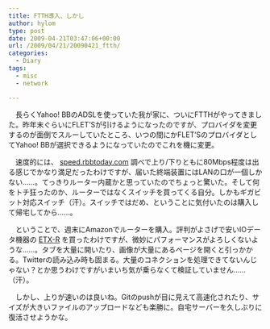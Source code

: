 ```yaml
---
title: FTTH導入、しかし
author: hylom
type: post
date: 2009-04-21T03:47:06+00:00
url: /2009/04/21/20090421_ftth/
categories:
  - Diary
tags:
  - misc
  - network

---
```

　長らくYahoo! BBのADSLを使っていた我が家に、ついにFTTHがやってきました。昨年末ぐらいにFLET&#8217;Sが引けるようになったのですが、プロバイダを変更するのが面倒でスルーしていたところ、いつの間にかFLET&#8217;SのプロバイダとしてYahoo! BBが選択できるようになっていたのでこれを機に変更。

　速度的には、   [speed.rbbtoday.com][1] 調べで上り/下りともに80Mbps程度は出る感じでかなり満足だったわけですが、届いた終端装置にはLANの口が一個しかない……。てっきりルーター内蔵かと思っていたのでちょっと驚いた。そして何をトチ狂ったのか、ルーターではなくスイッチを買ってくる自分。しかもギガビット対応スイッチ（汗）。スイッチではだめ、ということに気付いたのは購入して帰宅してから……。

　ということで、週末にAmazonでルーターを購入。評判がよさげで安いIOデータ機器の   [ETX-R][2] を買ったわけですが、微妙にパフォーマンスがよろしくないような……。タブを大量に開いたり、画像が大量にあるページを開くと引っかかる。Twitterの読み込み時も固まる。大量のコネクションを処理できてないんじゃない？とか思うわけですがいまいち気が乗らなくて検証していません……（汗）。

　しかし、上りが速いのは良いね。Gitのpushが目に見えて高速化されたり、サイズが大きいファイルのアップロードなども楽勝に。自宅サーバーを久しぶりに復活させようかな。

 [1]: http://speed.rbbtoday.com/
 [2]: http://www.amazon.co.jp/dp/B000UKFCGW
